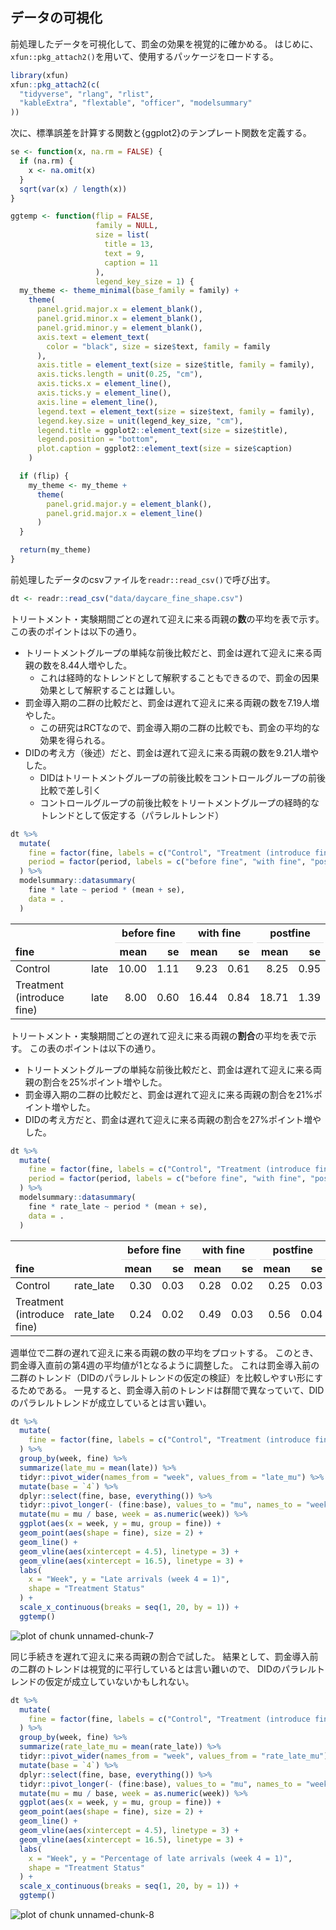 



## データの可視化

前処理したデータを可視化して、罰金の効果を視覚的に確かめる。
はじめに、`xfun::pkg_attach2()`を用いて、使用するパッケージをロードする。


```r
library(xfun)
xfun::pkg_attach2(c(
  "tidyverse", "rlang", "rlist",
  "kableExtra", "flextable", "officer", "modelsummary"
))
```


次に、標準誤差を計算する関数と{ggplot2}のテンプレート関数を定義する。



```r
se <- function(x, na.rm = FALSE) {
  if (na.rm) {
    x <- na.omit(x)
  }
  sqrt(var(x) / length(x))
}

ggtemp <- function(flip = FALSE,
                   family = NULL,
                   size = list(
                     title = 13,
                     text = 9,
                     caption = 11
                   ),
                   legend_key_size = 1) {
  my_theme <- theme_minimal(base_family = family) +
    theme(
      panel.grid.major.x = element_blank(),
      panel.grid.minor.x = element_blank(),
      panel.grid.minor.y = element_blank(),
      axis.text = element_text(
        color = "black", size = size$text, family = family
      ),
      axis.title = element_text(size = size$title, family = family),
      axis.ticks.length = unit(0.25, "cm"),
      axis.ticks.x = element_line(),
      axis.ticks.y = element_line(),
      axis.line = element_line(),
      legend.text = element_text(size = size$text, family = family),
      legend.key.size = unit(legend_key_size, "cm"),
      legend.title = ggplot2::element_text(size = size$title),
      legend.position = "bottom",
      plot.caption = ggplot2::element_text(size = size$caption)
    )

  if (flip) {
    my_theme <- my_theme +
      theme(
        panel.grid.major.y = element_blank(),
        panel.grid.major.x = element_line()
      )
  }

  return(my_theme)
}
```


前処理したデータのcsvファイルを`readr::read_csv()`で呼び出す。



```r
dt <- readr::read_csv("data/daycare_fine_shape.csv")
```


トリートメント・実験期間ごとの遅れて迎えに来る両親の**数**の平均を表で示す。
この表のポイントは以下の通り。

- トリートメントグループの単純な前後比較だと、罰金は遅れて迎えに来る両親の数を8.44人増やした。
  - これは経時的なトレンドとして解釈することもできるので、罰金の因果効果として解釈することは難しい。
- 罰金導入期の二群の比較だと、罰金は遅れて迎えに来る両親の数を7.19人増やした。
  - この研究はRCTなので、罰金導入期の二群の比較でも、罰金の平均的な効果を得られる。
- DIDの考え方（後述）だと、罰金は遅れて迎えに来る両親の数を9.21人増やした。
  - DIDはトリートメントグループの前後比較をコントロールグループの前後比較で差し引く
  - コントロールグループの前後比較をトリートメントグループの経時的なトレンドとして仮定する（パラレルトレンド）



```r
dt %>%
  mutate(
    fine = factor(fine, labels = c("Control", "Treatment (introduce fine)")),
    period = factor(period, labels = c("before fine", "with fine", "postfine"))
  ) %>%
  modelsummary::datasummary(
    fine * late ~ period * (mean + se),
    data = .
  )
```

<table class="table" style="width: auto !important; margin-left: auto; margin-right: auto;">
 <thead>
<tr>
<th style="empty-cells: hide;border-bottom:hidden;" colspan="2"></th>
<th style="border-bottom:hidden;padding-bottom:0; padding-left:3px;padding-right:3px;text-align: center; " colspan="2"><div style="border-bottom: 1px solid #ddd; padding-bottom: 5px; ">before fine</div></th>
<th style="border-bottom:hidden;padding-bottom:0; padding-left:3px;padding-right:3px;text-align: center; " colspan="2"><div style="border-bottom: 1px solid #ddd; padding-bottom: 5px; ">with fine</div></th>
<th style="border-bottom:hidden;padding-bottom:0; padding-left:3px;padding-right:3px;text-align: center; " colspan="2"><div style="border-bottom: 1px solid #ddd; padding-bottom: 5px; ">postfine</div></th>
</tr>
  <tr>
   <th style="text-align:left;"> fine </th>
   <th style="text-align:left;">   </th>
   <th style="text-align:right;"> mean </th>
   <th style="text-align:right;"> se </th>
   <th style="text-align:right;"> mean  </th>
   <th style="text-align:right;"> se  </th>
   <th style="text-align:right;"> mean   </th>
   <th style="text-align:right;"> se   </th>
  </tr>
 </thead>
<tbody>
  <tr>
   <td style="text-align:left;"> Control </td>
   <td style="text-align:left;"> late </td>
   <td style="text-align:right;"> 10.00 </td>
   <td style="text-align:right;"> 1.11 </td>
   <td style="text-align:right;"> 9.23 </td>
   <td style="text-align:right;"> 0.61 </td>
   <td style="text-align:right;"> 8.25 </td>
   <td style="text-align:right;"> 0.95 </td>
  </tr>
  <tr>
   <td style="text-align:left;"> Treatment (introduce fine) </td>
   <td style="text-align:left;"> late </td>
   <td style="text-align:right;"> 8.00 </td>
   <td style="text-align:right;"> 0.60 </td>
   <td style="text-align:right;"> 16.44 </td>
   <td style="text-align:right;"> 0.84 </td>
   <td style="text-align:right;"> 18.71 </td>
   <td style="text-align:right;"> 1.39 </td>
  </tr>
</tbody>
</table>


トリートメント・実験期間ごとの遅れて迎えに来る両親の**割合**の平均を表で示す。
この表のポイントは以下の通り。

- トリートメントグループの単純な前後比較だと、罰金は遅れて迎えに来る両親の割合を25%ポイント増やした。
- 罰金導入期の二群の比較だと、罰金は遅れて迎えに来る両親の割合を21%ポイント増やした。
- DIDの考え方だと、罰金は遅れて迎えに来る両親の割合を27%ポイント増やした。



```r
dt %>%
  mutate(
    fine = factor(fine, labels = c("Control", "Treatment (introduce fine)")),
    period = factor(period, labels = c("before fine", "with fine", "postfine"))
  ) %>%
  modelsummary::datasummary(
    fine * rate_late ~ period * (mean + se),
    data = .
  )
```

<table class="table" style="width: auto !important; margin-left: auto; margin-right: auto;">
 <thead>
<tr>
<th style="empty-cells: hide;border-bottom:hidden;" colspan="2"></th>
<th style="border-bottom:hidden;padding-bottom:0; padding-left:3px;padding-right:3px;text-align: center; " colspan="2"><div style="border-bottom: 1px solid #ddd; padding-bottom: 5px; ">before fine</div></th>
<th style="border-bottom:hidden;padding-bottom:0; padding-left:3px;padding-right:3px;text-align: center; " colspan="2"><div style="border-bottom: 1px solid #ddd; padding-bottom: 5px; ">with fine</div></th>
<th style="border-bottom:hidden;padding-bottom:0; padding-left:3px;padding-right:3px;text-align: center; " colspan="2"><div style="border-bottom: 1px solid #ddd; padding-bottom: 5px; ">postfine</div></th>
</tr>
  <tr>
   <th style="text-align:left;"> fine </th>
   <th style="text-align:left;">   </th>
   <th style="text-align:right;"> mean </th>
   <th style="text-align:right;"> se </th>
   <th style="text-align:right;"> mean  </th>
   <th style="text-align:right;"> se  </th>
   <th style="text-align:right;"> mean   </th>
   <th style="text-align:right;"> se   </th>
  </tr>
 </thead>
<tbody>
  <tr>
   <td style="text-align:left;"> Control </td>
   <td style="text-align:left;"> rate_late </td>
   <td style="text-align:right;"> 0.30 </td>
   <td style="text-align:right;"> 0.03 </td>
   <td style="text-align:right;"> 0.28 </td>
   <td style="text-align:right;"> 0.02 </td>
   <td style="text-align:right;"> 0.25 </td>
   <td style="text-align:right;"> 0.03 </td>
  </tr>
  <tr>
   <td style="text-align:left;"> Treatment (introduce fine) </td>
   <td style="text-align:left;"> rate_late </td>
   <td style="text-align:right;"> 0.24 </td>
   <td style="text-align:right;"> 0.02 </td>
   <td style="text-align:right;"> 0.49 </td>
   <td style="text-align:right;"> 0.03 </td>
   <td style="text-align:right;"> 0.56 </td>
   <td style="text-align:right;"> 0.04 </td>
  </tr>
</tbody>
</table>


週単位で二群の遅れて迎えに来る両親の数の平均をプロットする。
このとき、罰金導入直前の第4週の平均値が1となるように調整した。
これは罰金導入前の二群のトレンド（DIDのパラレルトレンドの仮定の検証）を比較しやすい形にするためである。
一見すると、罰金導入前のトレンドは群間で異なっていて、DIDのパラレルトレンドが成立しているとは言い難い。



```r
dt %>%
  mutate(
    fine = factor(fine, labels = c("Control", "Treatment (introduce fine)"))
  ) %>%
  group_by(week, fine) %>%
  summarize(late_mu = mean(late)) %>%
  tidyr::pivot_wider(names_from = "week", values_from = "late_mu") %>%
  mutate(base = `4`) %>%
  dplyr::select(fine, base, everything()) %>%
  tidyr::pivot_longer(- (fine:base), values_to = "mu", names_to = "week") %>%
  mutate(mu = mu / base, week = as.numeric(week)) %>%
  ggplot(aes(x = week, y = mu, group = fine)) +
  geom_point(aes(shape = fine), size = 2) +
  geom_line() +
  geom_vline(aes(xintercept = 4.5), linetype = 3) +
  geom_vline(aes(xintercept = 16.5), linetype = 3) +
  labs(
    x = "Week", y = "Late arrivals (week 4 = 1)",
    shape = "Treatment Status"
  ) +
  scale_x_continuous(breaks = seq(1, 20, by = 1)) +
  ggtemp()
```

![plot of chunk unnamed-chunk-7](figure/unnamed-chunk-7-1.png)


同じ手続きを遅れて迎えに来る両親の割合で試した。
結果として、罰金導入前の二群のトレンドは視覚的に平行しているとは言い難いので、
DIDのパラレルトレンドの仮定が成立していないかもしれない。



```r
dt %>%
  mutate(
    fine = factor(fine, labels = c("Control", "Treatment (introduce fine)"))
  ) %>%
  group_by(week, fine) %>%
  summarize(rate_late_mu = mean(rate_late)) %>%
  tidyr::pivot_wider(names_from = "week", values_from = "rate_late_mu") %>%
  mutate(base = `4`) %>%
  dplyr::select(fine, base, everything()) %>%
  tidyr::pivot_longer(- (fine:base), values_to = "mu", names_to = "week") %>%
  mutate(mu = mu / base, week = as.numeric(week)) %>%
  ggplot(aes(x = week, y = mu, group = fine)) +
  geom_point(aes(shape = fine), size = 2) +
  geom_line() +
  geom_vline(aes(xintercept = 4.5), linetype = 3) +
  geom_vline(aes(xintercept = 16.5), linetype = 3) +
  labs(
    x = "Week", y = "Percentage of late arrivals (week 4 = 1)",
    shape = "Treatment Status"
  ) +
  scale_x_continuous(breaks = seq(1, 20, by = 1)) +
  ggtemp()
```

![plot of chunk unnamed-chunk-8](figure/unnamed-chunk-8-1.png)

